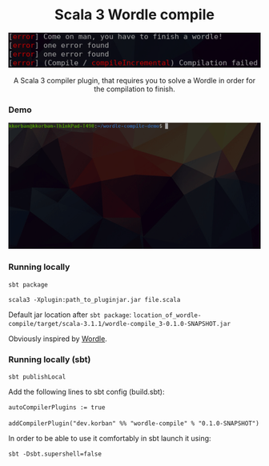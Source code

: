 <h1 align="center">
  Scala 3 Wordle compile
</h1>
<p align="center">
  <img src="./docs/wordle_compile_error_msg.png" />
</p>
<p align="center">
  A Scala 3 compiler plugin, that requires you to solve a Wordle in order for the compilation to finish.
</p>

### Demo

![](./docs/wordle_compile.gif)

### Running locally

```
sbt package
```

```
scala3 -Xplugin:path_to_pluginjar.jar file.scala
```

Default jar location after `sbt package`: `location_of_wordle-compile/target/scala-3.1.1/wordle-compile_3-0.1.0-SNAPSHOT.jar`

Obviously inspired by [Wordle](https://www.nytimes.com/games/wordle/index.html).

### Running locally (sbt)

```
sbt publishLocal
```

Add the following lines to sbt config (build.sbt):
```
autoCompilerPlugins := true

addCompilerPlugin("dev.korban" %% "wordle-compile" % "0.1.0-SNAPSHOT")
```

In order to be able to use it comfortably in sbt launch it using:
```
sbt -Dsbt.supershell=false
```
